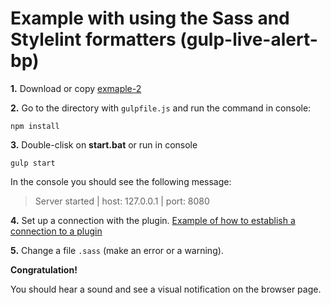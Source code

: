 # Example with using the Sass and Stylelint formatters (gulp-live-alert-bp)

**1.** Download or copy [exmaple-2](https://github.com/semiromid/gulp-live-alert-bp/tree/master/examples/2)

**2.** Go to the directory with `gulpfile.js` and run the command in console: 

```shell
npm install
```

**3.** Double-clisk on **start.bat** or run in console 

```shell
gulp start
```
In the console you should see the following message:

> Server started | host: 127.0.0.1 | port: 8080

**4.** Set up a connection with the plugin. [Example of how to establish a connection to a plugin](https://github.com/semiromid/live-alert-bp/tree/master/documentation/examples/%D1%81onnect_to_server)

**5.** Change a file `.sass` (make an error or a warning).

**Congratulation!**

You should hear a sound and see a visual notification on the browser page.
